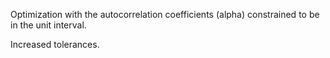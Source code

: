 Optimization with the autocorrelation coefficients (alpha) constrained to be in the unit interval.

Increased tolerances.
